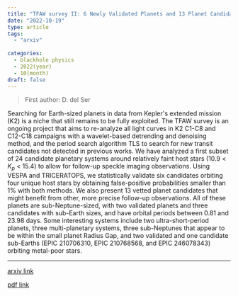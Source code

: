 ```yaml
---
title: "TFAW survey II: 6 Newly Validated Planets and 13 Planet Candidates from K2"
date: "2022-10-19"
type: article
tags:
  - "arxiv"
  
categories:
  - blackhole physics
  - 2022(year)
  - 10(month)
draft: false
---
```

> First author: D. del Ser

 Searching for Earth-sized planets in data from Kepler's extended mission (K2)
is a niche that still remains to be fully exploited. The TFAW survey is an
ongoing project that aims to re-analyze all light curves in K2 C1-C8 and
C12-C18 campaigns with a wavelet-based detrending and denoising method, and the
period search algorithm TLS to search for new transit candidates not detected
in previous works. We have analyzed a first subset of 24 candidate planetary
systems around relatively faint host stars (10.9 < $K_{p}$ < 15.4) to allow for
follow-up speckle imaging observations. Using VESPA and TRICERATOPS, we
statistically validate six candidates orbiting four unique host stars by
obtaining false-positive probabilities smaller than 1% with both methods. We
also present 13 vetted planet candidates that might benefit from other, more
precise follow-up observations. All of these planets are sub-Neptune-sized,
with two validated planets and three candidates with sub-Earth sizes, and have
orbital periods between 0.81 and 23.98 days. Some interesting systems include
two ultra-short-period planets, three multi-planetary systems, three
sub-Neptunes that appear to be within the small planet Radius Gap, and two
validated and one candidate sub-Earths (EPIC 210706310, EPIC 210768568, and
EPIC 246078343) orbiting metal-poor stars.

---
[arxiv link](http://arxiv.org/abs/2210.10805v1)

[pdf link](http://arxiv.org/pdf/2210.10805v1)